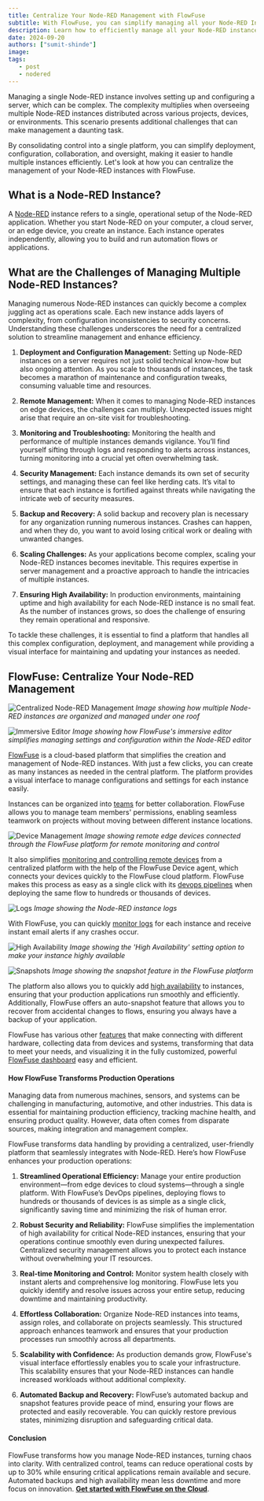 ```yaml
---
title: Centralize Your Node-RED Management with FlowFuse
subtitle: With FlowFuse, you can simplify managing all your Node-RED Instances
description: Learn how to efficiently manage all your Node-RED instances from a single location with FlowFuse to streamline operations.
date: 2024-09-20
authors: ["sumit-shinde"]
image: 
tags:
   - post
   - nodered
---
```


Managing a single Node-RED instance involves setting up and configuring a server, which can be complex. The complexity multiplies when overseeing multiple Node-RED instances distributed across various projects, devices, or environments. This scenario presents additional challenges that can make management a daunting task.

<!--more-->

By consolidating control into a single platform, you can simplify deployment, configuration, collaboration, and oversight, making it easier to handle multiple instances efficiently. Let's look at how you can centralize the management of your Node-RED instances with FlowFuse. 

## What is a Node-RED Instance?

A [Node-RED](/node-red/) instance refers to a single, operational setup of the Node-RED application. Whether you start Node-RED on your computer, a cloud server, or an edge device, you create an instance. Each instance operates independently, allowing you to build and run automation flows or applications.

## What are the Challenges of Managing Multiple Node-RED Instances?

Managing numerous Node-RED instances can quickly become a complex juggling act as operations scale. Each new instance adds layers of complexity, from configuration inconsistencies to security concerns. Understanding these challenges underscores the need for a centralized solution to streamline management and enhance efficiency.

1. **Deployment and Configuration Management:** Setting up Node-RED instances on a server requires not just solid technical know-how but also ongoing attention. As you scale to thousands of instances, the task becomes a marathon of maintenance and configuration tweaks, consuming valuable time and resources.

2. **Remote Management:** When it comes to managing Node-RED instances on edge devices, the challenges can multiply. Unexpected issues might arise that require an on-site visit for troubleshooting.

3. **Monitoring and Troubleshooting:** Monitoring the health and performance of multiple instances demands vigilance. You’ll find yourself sifting through logs and responding to alerts across instances, turning monitoring into a crucial yet often overwhelming task.

4. **Security Management:** Each instance demands its own set of security settings, and managing these can feel like herding cats. It’s vital to ensure that each instance is fortified against threats while navigating the intricate web of security measures.

5. **Backup and Recovery:** A solid backup and recovery plan is necessary for any organization running numerous instances. Crashes can happen, and when they do, you want to avoid losing critical work or dealing with unwanted changes.

6. **Scaling Challenges:** As your applications become complex, scaling your Node-RED instances becomes inevitable. This requires expertise in server management and a proactive approach to handle the intricacies of multiple instances.

7. **Ensuring High Availability:** In production environments, maintaining uptime and high availability for each Node-RED instance is no small feat. As the number of instances grows, so does the challenge of ensuring they remain operational and responsive.

To tackle these challenges, it is essential to find a platform that handles all this complex configuration, deployment, and management while providing a visual interface for maintaining and updating your instances as needed.

## FlowFuse: Centralize Your Node-RED Management

![Centralized Node-RED Management](./images/instances.png)
_Image showing how multiple Node-RED instances are organized and managed under one roof_

![Immersive Editor](./images/imersive-editor.png)
_Image showing how FlowFuse's immersive editor simplifies managing settings and configuration within the Node-RED editor_

[FlowFuse](/) is a cloud-based platform that simplifies the creation and management of Node-RED instances. With just a few clicks, you can create as many instances as needed in the central platform. The platform provides a visual interface to manage configurations and settings for each instance easily. 

Instances can be organized into [teams](/docs/user/team/#teams) for better collaboration. FlowFuse allows you to manage team members' permissions, enabling seamless teamwork on projects without moving between different instance locations.

![Device Management](./images/devices.png)
_Image showing remote edge devices connected through the FlowFuse platform for remote monitoring and control_

It also simplifies [monitoring and controlling remote devices](/solutions/device-management/) from a centralized platform with the help of the FlowFuse Device agent, which connects your devices quickly to the FlowFuse cloud platform. FlowFuse makes this process as easy as a single click with its [devops pipelines](/docs/user/devops-pipelines/#devops-pipelines) when deploying the same flow to hundreds or thousands of devices.

![Logs](./images/log.png)
_Image showing the Node-RED instance logs_

With FlowFuse, you can quickly [monitor logs](/docs/user/logs/#logs) for each instance and receive instant email alerts if any crashes occur. 

![High Availability](./images/high-availablity.png)
_Image showing the 'High Availability' setting option to make your instance highly available_

![Snapshots](./images/snapshots.png)
_Image showing the snapshot feature in the FlowFuse platform_

The platform also allows you to quickly add [high availability](/docs/user/high-availability/) to instances, ensuring that your production applications run smoothly and efficiently. Additionally, FlowFuse offers an auto-snapshot feature that allows you to recover from accidental changes to flows, ensuring you always have a backup of your application.

FlowFuse has various other [features](/product/features/) that make connecting with different hardware, collecting data from devices and systems, transforming that data to meet your needs, and visualizing it in the fully customized, powerful [FlowFuse dashboard](https://dashboard.flowfuse.com/) easy and efficient.

#### How FlowFuse Transforms Production Operations

Managing data from numerous machines, sensors, and systems can be challenging in manufacturing, automotive, and other industries. This data is essential for maintaining production efficiency, tracking machine health, and ensuring product quality. However, data often comes from disparate sources, making integration and management complex.

FlowFuse transforms data handling by providing a centralized, user-friendly platform that seamlessly integrates with Node-RED. Here’s how FlowFuse enhances your production operations:

1. **Streamlined Operational Efficiency:** Manage your entire production environment—from edge devices to cloud systems—through a single platform. With FlowFuse’s DevOps pipelines, deploying flows to hundreds or thousands of devices is as simple as a single click, significantly saving time and minimizing the risk of human error.

2. **Robust Security and Reliability:** FlowFuse simplifies the implementation of high availability for critical Node-RED instances, ensuring that your operations continue smoothly even during unexpected failures. Centralized security management allows you to protect each instance without overwhelming your IT resources.

3. **Real-time Monitoring and Control:** Monitor system health closely with instant alerts and comprehensive log monitoring. FlowFuse lets you quickly identify and resolve issues across your entire setup, reducing downtime and maintaining productivity.

4. **Effortless Collaboration:** Organize Node-RED instances into teams, assign roles, and collaborate on projects seamlessly. This structured approach enhances teamwork and ensures that your production processes run smoothly across all departments.

5. **Scalability with Confidence:** As production demands grow, FlowFuse's visual interface effortlessly enables you to scale your infrastructure. This scalability ensures that your Node-RED instances can handle increased workloads without additional complexity.

6. **Automated Backup and Recovery:** FlowFuse’s automated backup and snapshot features provide peace of mind, ensuring your flows are protected and easily recoverable. You can quickly restore previous states, minimizing disruption and safeguarding critical data.

#### Conclusion

FlowFuse transforms how you manage Node-RED instances, turning chaos into clarity. With centralized control, teams can reduce operational costs by up to 30% while ensuring critical applications remain available and secure. Automated backups and high availability mean less downtime and more focus on innovation. 
[**Get started with FlowFuse on the Cloud**](https://app.flowfuse.com/account/create/).
